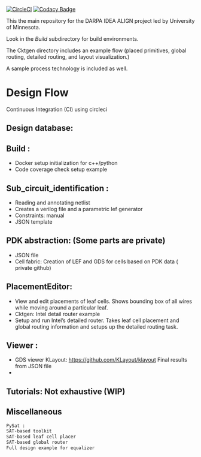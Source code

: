 [![CircleCI](https://circleci.com/gh/ALIGN-analoglayout/ALIGN-public.svg?style=svg)](https://circleci.com/gh/ALIGN-analoglayout/ALIGN-public)
[![Codacy Badge](https://api.codacy.com/project/badge/Grade/2aeb84c0f14949909bcd342b19721d01)](https://app.codacy.com/app/ALIGN-analoglayout/ALIGN-public?utm_source=github.com&utm_medium=referral&utm_content=ALIGN-analoglayout/ALIGN-public&utm_campaign=Badge_Grade_Settings)

 This the main repository for the DARPA IDEA ALIGN project led by University of Minnesota.
 
 Look in the *Build* subdirectory for build environments.

The Cktgen directory includes an example flow (placed primitives, global routing, detailed routing, and layout visualization.)

A sample process technology is included as well.

# Design Flow 
Continuous Integration (CI) using circleci
## Design database:
## Build : 

* Docker setup initialization for c++/python
* Code coverage check setup example


## Sub_circuit_identification :

* Reading and annotating netlist
* Creates a verilog file and a parametric lef generator
* Constraints: manual 
* JSON template 


## PDK abstraction: (Some parts are private)

* JSON file 
* Cell fabric: 
Creation of LEF and GDS for cells based on PDK data ( private github)

## PlacementEditor:  
* View and edit placements of leaf cells. Shows bounding box of all wires while moving around a particular leaf.
* Cktgen: Intel detail router example
* Setup and run Intel’s detailed router. Takes leaf cell placement and global routing information and setups up the detailed routing task.
## Viewer :
* GDS viewer KLayout: https://github.com/KLayout/klayout
Final results from JSON file
* 
## Tutorials: Not exhaustive (WIP)

## Miscellaneous 
```bash
PySat : 
SAT-based toolkit
SAT-based leaf cell placer
SAT-based global router 
Full design example for equalizer
```

